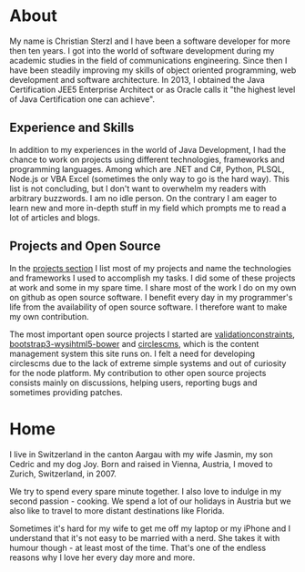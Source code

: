 # About

My name is Christian Sterzl and I have been a software developer for more then ten years. I got into the world of software development during my academic studies in the field of communications engineering. Since then I have been steadily improving my skills of object oriented programming, web development and software architecture. In 2013, I obtained the Java Certification JEE5 Enterprise Architect or as Oracle calls it "the highest level of Java Certification one can achieve".

## Experience and Skills 

In addition to my experiences in the world of Java Development, I had the chance to work on projects using different technologies, frameworks and programming languages. Among which are .NET and C#, Python, PLSQL, Node.js or VBA Excel (sometimes the only way to go is the hard way). This list is not concluding, but I don't want to overwhelm my readers with arbitrary buzzwords. I am no idle person. On the contrary I am eager to learn new and more in-depth stuff in my field which prompts me to read a lot of articles and blogs.

## Projects and Open Source

In the [projects section](/cc/projects) I list most of my projects and name the technologies and frameworks I used to accomplish my tasks. I did some of these projects at work and some in my spare time. I share most of the work I do on my own on github as open source software. I benefit every day in my programmer's life from the availability of open source software. I therefore want to make my own contribution.

The most important open source projects I started are [validationconstraints](http://waxolunist.github.io/validationconstraints/), [bootstrap3-wysihtml5-bower](https://github.com/Waxolunist/bootstrap3-wysihtml5-bower) and [circlescms](https://github.com/Waxolunist/circlescms), which is the content management system this site runs on. I felt a need for developing circlescms due to the lack of extreme simple systems and out of curiosity for the node platform.  My contribution to other open source projects consists mainly on discussions, helping users, reporting bugs and sometimes providing patches.

# Home

I live in Switzerland in the canton Aargau with my wife Jasmin, my son Cedric and my dog Joy. Born and raised in Vienna, Austria, I moved to Zurich, Switzerland, in 2007.

We try to spend every spare minute together. I also love to indulge in my second passion - cooking. We spend a lot of our holidays in Austria but we also like to travel to more distant destinations like Florida.

Sometimes it's hard for my wife to get me off my laptop or my iPhone and I understand that it's not easy to be married with a nerd. She takes it with humour though - at least most of the time. That's one of the endless reasons why I love her every day more and more.

